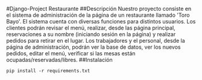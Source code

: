 #Django-Project Restaurante
##Descripción
Nuestro proyecto consiste en el sistema de administración de la página de un restaurante llamado 'Toro Bayo'.
El sistema cuenta con diversas funciones para distintos usuarios.
Los clientes podrán revisar el menú, realizar, desde las página principal, reservaciones a su nombre (iniciando sesión en la página) y realizar pedidos para retirar en el lugar.
Los trabajadores y el personal, desde la página de administración, podrán ver la base de datos, ver los nuevos pedidos, editar el menú, verificar si las mesas están ocupadas/reservadas/libres.
##Instalación

```
pip install -r requirements.txt
```
